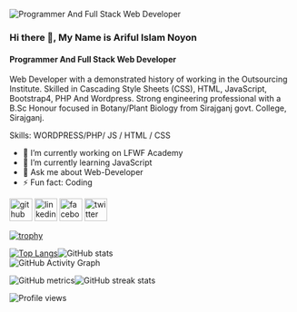 ![Programmer And Full Stack Web Developer](https://media-exp1.licdn.com/dms/image/C5616AQEolOlntm7D_w/profile-displaybackgroundimage-shrink_200_800/0/1622161226558?e=1635984000&v=beta&t=NpvGmcK3lxutfIGsqjr8TjYWHIWbuKobN0GlPR4zb9A)

### Hi there 👋, My Name is Ariful Islam Noyon
#### Programmer And Full Stack Web Developer

Web Developer with a demonstrated history of working in the Outsourcing Institute. Skilled in Cascading Style Sheets (CSS), HTML, JavaScript, Bootstrap4, PHP And Wordpress. Strong engineering professional with a B.Sc Honour focused in Botany/Plant Biology from Sirajganj govt. College, Sirajganj.

Skills: WORDPRESS/PHP/ JS / HTML / CSS

- 🔭 I’m currently working on LFWF Academy 
- 🌱 I’m currently learning JavaScript 
- 💬 Ask me about Web-Developer 
- ⚡ Fun fact: Coding 


[<img src='https://cdn.jsdelivr.net/npm/simple-icons@3.0.1/icons/github.svg' alt='github' height='40'>](https://github.com/ariful2020)  [<img src='https://cdn.jsdelivr.net/npm/simple-icons@3.0.1/icons/linkedin.svg' alt='linkedin' height='40'>](https://www.linkedin.com/in/https://www.linkedin.com/in/ariful-islam52//)  [<img src='https://cdn.jsdelivr.net/npm/simple-icons@3.0.1/icons/facebook.svg' alt='facebook' height='40'>](https://www.facebook.com/https://www.facebook.com/arifulislam.noyon.71)  [<img src='https://cdn.jsdelivr.net/npm/simple-icons@3.0.1/icons/twitter.svg' alt='twitter' height='40'>](https://twitter.com/https://twitter.com/13arif13)  

[![trophy](https://github-profile-trophy.vercel.app/?username=ariful2020)](https://github.com/ryo-ma/github-profile-trophy)

[![Top Langs](https://github-readme-stats.vercel.app/api/top-langs/?username=ariful2020)](https://github.com/anuraghazra/github-readme-stats)![GitHub stats](https://github-readme-stats.vercel.app/api?username=ariful2020&show_icons=true)  
![GitHub Activity Graph](https://activity-graph.herokuapp.com/graph?username=ariful2020)  

![GitHub metrics](https://metrics.lecoq.io/ariful2020)![GitHub streak stats](https://github-readme-streak-stats.herokuapp.com/?user=ariful2020)    

![Profile views](https://gpvc.arturio.dev/ariful2020)  

